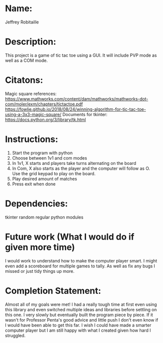 # Name: 
Jeffrey Robitaille
# Description: 
This project is a game of tic tac toe using a GUI. It will include PVP mode as well as a COM mode.
# Citatons: 
Magic square references:
https://www.mathworks.com/content/dam/mathworks/mathworks-dot-com/moler/exm/chapters/tictactoe.pdf
https://fowlie.github.io/2018/08/24/winning-algorithm-for-tic-tac-toe-using-a-3x3-magic-square/
Documents for tkinter:
https://docs.python.org/3/library/tk.html
# Instructions: 
1. Start the program with python
2. Choose between 1v1 and com modes
3. In 1v1, X starts and players take turns alternating on the board
4. In Com, X also starts as the player and the computer will follow as O. Use the grid keypad to play on the board.
5. Play desired amount of matches
6. Press exit when done
# Dependencies: 
tkinter
random
regular python modules
# Future work (What I would do if given more time) 
I would work to understand how to make the computer player smart.
I might even add a scoreboard for multiple games to tally.
As well as fix any bugs I missed or just tidy things up more.
# Completion Statement: 
Almost all of my goals were met! I had a really tough time at first even 
using this library and even switched multiple ideas and libraries before settling on this one.
I very slowly but eventually built the program piece by piece. If it wasn't for Professor 
Penta's good advice and little push I don't even know if I would have been able to get
this far. I wish I could have made a smarter computer player but I am still happy with what
I created given how hard I struggled.
